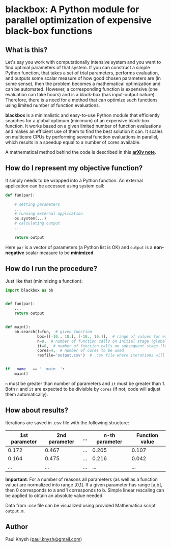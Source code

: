 # blackbox: A Python module for parallel optimization of expensive black-box functions

## What is this?

Let's say you work with computationally intensive system and you want to find optimal parameters of that system. If you can construct a simple Python function, that takes a set of trial parameters, performs evaluation, and outputs some scalar measure of how good chosen parameters are (in some sense), then the problem becomes a mathematical optimization and can be automated. However, a corresponding function is expensive (one evaluation can take hours) and is a black-box (has input-output nature). Therefore, there is a need for a method that can optimize such functions using limited number of function evaluations.

**blackbox** is a minimalistic and easy-to-use Python module that efficiently searches for a global optimum (minimum) of an expensive black-box function. It works based on a given limited number of function evaluations and makes an efficient use of them to find the best solution it can. It scales on multicore CPUs by performing several function evaluations in parallel, which results in a speedup equal to a number of cores available.

A mathematical method behind the code is described in this [**arXiv note**](http://arxiv.org/pdf/1605.00998.pdf).

## How do I represent my objective function?

It simply needs to be wrapped into a Python function. An external application can be accessed using system call:
```python
def fun(par):

    # setting parameters
    ...
    # running external application
    os.system(...)
    # calculating output
    ...
    
    return output
```
Here `par` is a vector of parameters (a Python list is OK) and `output` is a **non-negative** scalar measure to be **minimized**.

## How do I run the procedure?

Just like that (minimizing a function):
```python
import blackbox as bb


def fun(par):
    ...
    return output


def main():
    bb.search(f=fun,  # given function
              box=[[-10., 10.], [-10., 10.]],  # range of values for each parameter
              n=8,  # number of function calls on initial stage (global search)
              it=8,  # number of function calls on subsequent stage (local search)
              cores=4,  # number of cores to be used
              resfile='output.csv')  # .csv file where iterations will be saved


if __name__ == '__main__':
    main()
```
`n` must be greater than number of parameters and `it` must be greater than 1. Both `n` and `it` are expected to be divisible by `cores` (if not, code will adjust them automatically).

## How about results?

Iterations are saved in .csv file with the following structure:

1st parameter | 2nd parameter | ... | n-th parameter | Function value
--- | --- | --- | --- | ---
0.172 | 0.467 | ... | 0.205 | 0.107
0.164 | 0.475 | ... | 0.216 | 0.042
... | ... | ... | ... | ...

**Important**: For a number of reasons all parameters (as well as a function value) are normalized into range [0,1]. If a given parameter has range [a,b], then 0 corresponds to a and 1 corresponds to b. Simple linear rescaling can be applied to obtain an absolute value needed.

Data from .csv file can be visualized using provided Mathematica script `output.m`.

## Author

Paul Knysh (paul.knysh@gmail.com)
